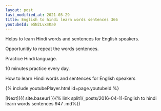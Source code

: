 ```yaml
---
layout: post
last_modified_at: 2021-03-29
title: English to hindi learn words sentences 366 
youtubeId: eSN2LvxmKa0
---
```

 
 
Helps to learn Hindi words and sentences for English speakers.

Opportunitiy to repeat the words sentences. 

Practice Hindi language. 
 
10 minutes practice every day. 
 
How to learn Hindi words and sentences for English speakers 
 
{% include youtubePlayer.html id=page.youtubeId %}
 
 
[Next]({{ site.baseurl }}{% link  split1/_posts/2016-04-11-English to hindi learn words sentences 947 .md%})
 
